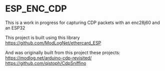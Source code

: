 # ESP_ENC_CDP
This is a work in progress for capturing CDP packets with an enc28j60 and an ESP32

This project is built using this library https://github.com/ModLogNet/ethercard_ESP

And was originally built from this project these projects:
https://modlog.net/arduino-cdp-revisited/
https://github.com/qistoph/CdpSniffino

